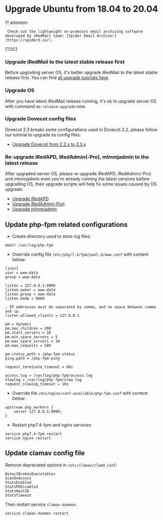 # Upgrade Ubuntu from 18.04 to 20.04

!!! attention

	 Check out the lightweight on-premises email archiving software developed by iRedMail team: [Spider Email Archiver](https://spiderd.io/).

[TOC]

### Upgrade iRedMail to the latest stable release first

Before upgrading server OS, it's better upgrade iRedMail to the latest stable
release first. You can find [all upgrade tutorials here](./iredmail.releases.html).

### Upgrade OS

After you have latest iRedMail release running, it's ok to upgrade server OS
with command `do-release-upgrade` now.

### Upgrade Dovecot config files

Dovecot 2.3 breaks some configurations used in Dovecot 2.2, please follow our
tutorial to upgrade its config files:

- [Upgrade Dovecot from 2.2.x to 2.3.x](https://docs.iredmail.org/upgrade.dovecot.2.2-2.3.html)

### Re-upgrade iRedAPD, iRedAdmin(-Pro), mlmmjadmin to the latest release

After upgraded server OS, please re-upgrade iRedAPD, iRedAdmin(-Pro) and
mlmmjadmin even you're already running the latest versions before upgrading
OS, their upgrade scripts will help fix some issues caused by OS upgrade.

- [Upgrade iRedAPD](./upgrade.iredapd.html)
- [Upgrade iRedAdmin(-Pro)](./migrate.or.upgrade.iredadmin.html)
- [Upgrade mlmmjadmin](./upgrade.mlmmjadmin.html)

## Update php-fpm related configurations

* Create directory used to store log files:

```
mkdir /var/log/php-fpm
```

* Override config file `/etc/php/7.4/fpm/pool.d/www.conf` with content below:

```
[inet]
user = www-data
group = www-data

listen = 127.0.0.1:9999
listen.owner = www-data
listen.group = www-data
listen.mode = 0660

; IP addresses must be separated by comma, and no space between comma and ip.
listen.allowed_clients = 127.0.0.1

pm = dynamic
pm.max_children = 200
pm.start_servers = 10
pm.min_spare_servers = 5
pm.max_spare_servers = 10
pm.max_requests = 500

pm.status_path = /php-fpm-status
ping.path = /php-fpm-ping

request_terminate_timeout = 60s

access.log = /var/log/php-fpm/access.log
slowlog = /var/log/php-fpm/slow.log
request_slowlog_timeout = 10s
```

* Override file `/etc/nginx/conf-available/php-fpm.conf` with content below:

```
upstream php_workers {
    server 127.0.0.1:9999;
}
```

* Restart php7.4-fpm and nginx services:

```
service php7.4-fpm restart
service nginx restart
```

## Update clamav config file

Remove deprecated options in `/etc/clamav/clamd.conf`:

```
DetectBrokenExecutables
ScanOnAccess
StatsEnabled
StatsPEDisabled
StatsHostID
StatsTimeout
```

Then restart service `clamav-daemon`:
```
service clamav-daemon restart
```
